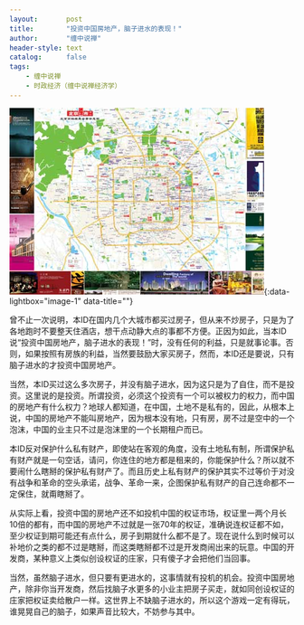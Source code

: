 ```yaml
---
layout:       post
title:        "投资中国房地产，脑子进水的表现！"
author:       "缠中说禅"
header-style: text
catalog:      false
tags:
    - 缠中说禅
    - 时政经济（缠中说禅经济学）
---
```


[![](/img/czsc/20060626-0211.jpg)](/img/czsc/20060626-0211.jpg){:data-lightbox="image-1" data-title=""}



曾不止一次说明，本ID在国内几个大城市都买过房子，但从来不炒房子，只是为了各地跑时不要整天住酒店，想干点动静大点的事都不方便。正因为如此，当本ID说“投资中国房地产，脑子进水的表现！”时，没有任何的利益，只是就事论事。否则，如果按照有房族的利益，当然要鼓励大家买房子，然而，本ID还是要说，只有脑子进水的才投资中国房地产。



当然，本ID买过这么多次房子，并没有脑子进水，因为这只是为了自住，而不是投资。这里说的是投资。所谓投资，必须这个投资有一个可以被权力的权力，而中国的房地产有什么权力？地球人都知道，在中国，土地不是私有的，因此，从根本上说，中国的房地产不能叫房地产，因为根本没有地，只有房，房不过是空中的一个泡沫，中国的业主只不过是泡沫里的一个长期租户而已。 



本ID反对保护什么私有财产，即使站在客观的角度，没有土地私有制，所谓保护私有财产就是一句空话，请问，你连住的地方都是租来的，你能保护什么？所以就不要闹什么瞎掰的保护私有财产了。而且历史上私有财产的保护其实不过等价于对没有战争和革命的空头承诺，战争、革命一来，企图保护私有财产的自己连命都不一定保住，就甭瞎掰了。



从实际上看，投资中国的房地产还不如投机中国的权证市场，权证里一两个月长10倍的都有，而中国的房地产不过就是一张70年的权证，准确说连权证都不如，至少权证到期可能还有点什么，房子到期就什么都不是了。现在说什么到时候可以补地价之类的都不过是瞎掰，而这类瞎掰都不过是开发商闹出来的玩意。中国的开发商，某种意义上类似创设权证的庄家，只有傻子才会把他们当回事。



当然，虽然脑子进水，但只要有更进水的，这事情就有投机的机会。投资中国房地产，除非你当开发商，然后找脑子水更多的小业主把房子买走，就如同创设权证的庄家把权证卖给散户一样。这世界上不缺脑子进水的，所以这个游戏一定有得玩，谁晃晃自己的脑子，如果声音比较大，不妨参与其中。
